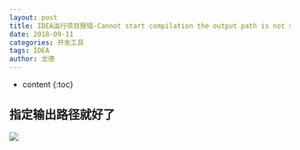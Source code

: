 ```yaml
---
layout: post
title: IDEA运行项目报错-Cannot start compilation the output path is not specified for module
date: 2018-09-11
categories: 开发工具
tags: IDEA
author: 龙德
---
```


* content
{:toc}

## 指定输出路径就好了

![](https://i.loli.net/2018/09/11/5b971e661ca90.jpg)